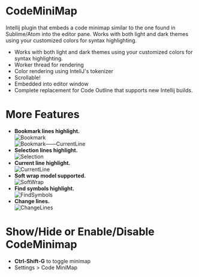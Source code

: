 CodeMiniMap
======
Intellij plugin that embeds a code minimap similar to the one found in Sublime/Atom into the editor pane. 
Works with both light and dark themes using your customized colors for syntax highlighting.

 - Works with both light and dark themes using your customized colors for syntax highlighting.
 - Worker thread for rendering
 - Color rendering using InteliJ's tokenizer
 - Scrollable!
 - Embedded into editor window
 - Complete replacement for Code Outline that supports new Intellij builds.

More Features
======
 - **Bookmark lines highlight.**  
![Bookmark](https://gitee.com/sleiphur/CodeMiniMap/raw/master/pub/Bookmark.png)  
![Bookmark——CurrentLine](https://gitee.com/sleiphur/CodeMiniMap/raw/master/pub/Bookmark_CurrentLine.png)    
 - **Selection lines highlight.**  
 ![Selection](https://gitee.com/sleiphur/CodeMiniMap/raw/master/pub/Selection.png)    
 - **Current line highlight.**  
 ![CurrentLine](https://gitee.com/sleiphur/CodeMiniMap/raw/master/pub/Bookmark.png)   
 - **Soft wrap model supported.**  
 ![SoftWrap](https://gitee.com/sleiphur/CodeMiniMap/raw/master/pub/SoftWrap.png)  
 - **Find symbols highlight.**  
 ![FindSymbols](https://gitee.com/sleiphur/CodeMiniMap/raw/master/pub/FindSymbols.png)    
 - **Change lines.**  
 ![ChangeLines](https://gitee.com/sleiphur/CodeMiniMap/raw/master/pub/ChangeLines.png)    

Show/Hide or Enable/Disable CodeMinimap
======
 * **Ctrl-Shift-G** to toggle minimap  
 * Settings > Code MiniMap